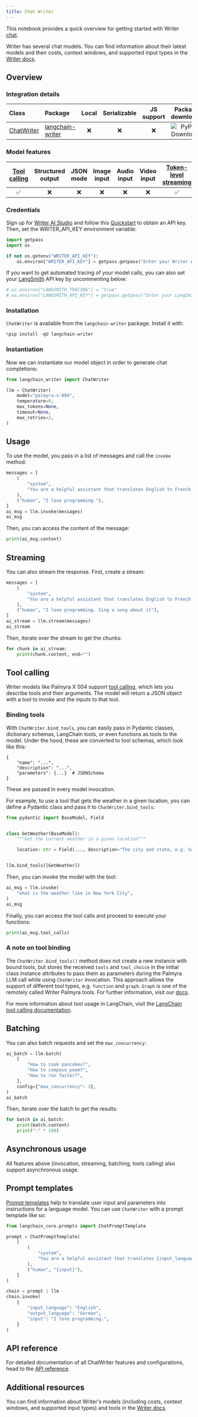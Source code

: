 ```yaml
---
title: Chat Writer
---
```


This notebook provides a quick overview for getting started with Writer [chat](/oss/concepts/chat_models/).

Writer has several chat models. You can find information about their latest models and their costs, context windows, and supported input types in the [Writer docs](https://dev.writer.com/home).


## Overview

### Integration details
| Class                                                                                                                    | Package          | Local | Serializable | JS support |                                        Package downloads                                         |                                        Package latest                                         |
|:-------------------------------------------------------------------------------------------------------------------------|:-----------------| :---: | :---: |:----------:|:------------------------------------------------------------------------------------------------:|:---------------------------------------------------------------------------------------------:|
| [ChatWriter](https://github.com/writer/langchain-writer/blob/main/langchain_writer/chat_models.py#L308) | [langchain-writer](https://pypi.org/project/langchain-writer/) |      ❌       |                                       ❌                                       | ❌ | ![PyPI - Downloads](https://img.shields.io/pypi/dm/langchain-writer?style=flat-square&label=%20) | ![PyPI - Version](https://img.shields.io/pypi/v/langchain-writer?style=flat-square&label=%20) |
### Model features
| [Tool calling](/oss/how-to/tool_calling) | Structured output | JSON mode | Image input | Audio input | Video input | [Token-level streaming](/oss/how-to/chat_streaming/) | Native async |         [Token usage](/oss/how-to/chat_token_usage_tracking/)          | Logprobs |
| :---: |:-----------------:| :---: | :---: |  :---: | :---: | :---: | :---: |:--------------------------------:|:--------:|
| ✅ |         ❌         | ❌ | ❌ | ❌ | ❌ | ✅ | ✅ |                ✅                 |    ❌     |

### Credentials

Sign up for [Writer AI Studio](https://app.writer.com/aistudio/signup?utm_campaign=devrel) and follow this [Quickstart](https://dev.writer.com/api-guides/quickstart) to obtain an API key. Then, set the WRITER_API_KEY environment variable:


```python
import getpass
import os

if not os.getenv("WRITER_API_KEY"):
    os.environ["WRITER_API_KEY"] = getpass.getpass("Enter your Writer API key: ")
```

If you want to get automated tracing of your model calls, you can also set your [LangSmith](https://docs.smith.langchain.com/) API key by uncommenting below:


```python
# os.environ["LANGSMITH_TRACING"] = "true"
# os.environ["LANGSMITH_API_KEY"] = getpass.getpass("Enter your LangSmith API key: ")
```

### Installation

`ChatWriter` is available from the `langchain-writer` package. Install it with:


```python
%pip install -qU langchain-writer
```

### Instantiation

Now we can instantiate our model object in order to generate chat completions:


```python
from langchain_writer import ChatWriter

llm = ChatWriter(
    model="palmyra-x-004",
    temperature=0,
    max_tokens=None,
    timeout=None,
    max_retries=2,
)
```

## Usage

To use the model, you pass in a list of messages and call the `invoke` method:


```python
messages = [
    (
        "system",
        "You are a helpful assistant that translates English to French. Translate the user sentence.",
    ),
    ("human", "I love programming."),
]
ai_msg = llm.invoke(messages)
ai_msg
```

Then, you can access the content of the message:


```python
print(ai_msg.content)
```

## Streaming

You can also stream the response. First, create a stream:


```python
messages = [
    (
        "system",
        "You are a helpful assistant that translates English to French. Translate the user sentence.",
    ),
    ("human", "I love programming. Sing a song about it"),
]
ai_stream = llm.stream(messages)
ai_stream
```

Then, iterate over the stream to get the chunks:


```python
for chunk in ai_stream:
    print(chunk.content, end="")
```

## Tool calling

Writer models like Palmyra X 004 support [tool calling](https://dev.writer.com/api-guides/tool-calling), which lets you describe tools and their arguments. The model will return a JSON object with a tool to invoke and the inputs to that tool.

### Binding tools

With `ChatWriter.bind_tools`, you can easily pass in Pydantic classes, dictionary schemas, LangChain tools, or even functions as tools to the model. Under the hood, these are converted to tool schemas, which look like this:
```
{
    "name": "...",
    "description": "...",
    "parameters": {...}  # JSONSchema
}
```
These are passed in every model invocation.

For example, to use a tool that gets the weather in a given location, you can define a Pydantic class and pass it to `ChatWriter.bind_tools`:


```python
from pydantic import BaseModel, Field


class GetWeather(BaseModel):
    """Get the current weather in a given location"""

    location: str = Field(..., description="The city and state, e.g. San Francisco, CA")


llm.bind_tools([GetWeather])
```

Then, you can invoke the model with the tool:


```python
ai_msg = llm.invoke(
    "what is the weather like in New York City",
)
ai_msg
```

Finally, you can access the tool calls and proceed to execute your functions:


```python
print(ai_msg.tool_calls)
```

### A note on tool binding

The `ChatWriter.bind_tools()` method does not create a new instance with bound tools, but stores the received `tools` and `tool_choice` in the initial class instance attributes to pass them as parameters during the Palmyra LLM call while using `ChatWriter` invocation. This approach allows the support of different tool types, e.g. `function` and `graph`. `Graph` is one of the remotely called Writer Palmyra tools. For further information, visit our [docs](https://dev.writer.com/api-guides/knowledge-graph#knowledge-graph). 

For more information about tool usage in LangChain, visit the [LangChain tool calling documentation](https://python.langchain.com/docs/concepts/tool_calling/).

## Batching

You can also batch requests and set the `max_concurrency`:


```python
ai_batch = llm.batch(
    [
        "How to cook pancakes?",
        "How to compose poem?",
        "How to run faster?",
    ],
    config={"max_concurrency": 3},
)
ai_batch
```

Then, iterate over the batch to get the results:


```python
for batch in ai_batch:
    print(batch.content)
    print("-" * 100)
```

## Asynchronous usage

All features above (invocation, streaming, batching, tools calling) also support asynchronous usage.

## Prompt templates

[Prompt templates](https://python.langchain.com/docs/concepts/prompt_templates/) help to translate user input and parameters into instructions for a language model. You can use `ChatWriter` with a prompt template like so:



```python
from langchain_core.prompts import ChatPromptTemplate

prompt = ChatPromptTemplate(
    [
        (
            "system",
            "You are a helpful assistant that translates {input_language} to {output_language}.",
        ),
        ("human", "{input}"),
    ]
)

chain = prompt | llm
chain.invoke(
    {
        "input_language": "English",
        "output_language": "German",
        "input": "I love programming.",
    }
)
```

## API reference
For detailed documentation of all ChatWriter features and configurations, head to the [API reference](https://python.langchain.com/api_reference/writer/chat_models/langchain_writer.chat_models.ChatWriter.html#langchain_writer.chat_models.ChatWriter).

## Additional resources
You can find information about Writer's models (including costs, context windows, and supported input types) and tools in the [Writer docs](https://dev.writer.com/home).
